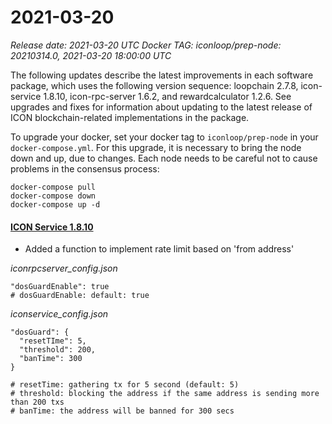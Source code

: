 # 2021-03-20

_Release date: 2021-03-20 UTC_ _Docker TAG: iconloop/prep-node: 20210314.0, 2021-03-20 18:00:00 UTC_

The following updates describe the latest improvements in each software package, which uses the following version sequence: loopchain 2.7.8, icon-service 1.8.10, icon-rpc-server 1.6.2, and rewardcalculator 1.2.6. See upgrades and fixes for information about updating to the latest release of ICON blockchain-related implementations in the package.

To upgrade your docker, set your docker tag to `iconloop/prep-node` in your `docker-compose.yml`. For this upgrade, it is necessary to bring the node down and up, due to changes. Each node needs to be careful not to cause problems in the consensus process:

```text
docker-compose pull
docker-compose down
docker-compose up -d
```

#### [**ICON Service 1.8.10**](https://github.com/icon-project/icon-service/releases/tag/1.8.10)

* Added a function to implement rate limit based on 'from address'

_iconrpcserver\_config.json_

```text
"dosGuardEnable": true
# dosGuardEnable: default: true
```

_iconservice\_config.json_

```text
"dosGuard": {
  "resetTIme": 5,
  "threshold": 200,
  "banTime": 300
}

# resetTime: gathering tx for 5 second (default: 5)
# threshold: blocking the address if the same address is sending more than 200 txs
# banTime: the address will be banned for 300 secs
```

